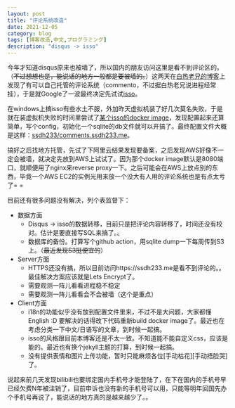 ```yaml
---
layout: post
title: "评论系统改造"
date: 2021-12-05
category: blog
tags: [博客改造,中文,プログラミング]
description: "disqus -> isso"
---
```


今年才知道disqus原来也被墙了，所以国内的朋友访问这里是看不到评论区的。（~~不过想想也是，能说话的地方一般都是要被墙的。~~）这两天在[白热老兄的博客](https://blog.asaki.me/)上发现了有可以自己托管的评论系统（commento，不过据白热老兄说进程经常挂），于是就Google了一波最终决定先试试[isso](https://posativ.org/isso/)。

在windows上搞isso有些水土不服，外加昨天虚拟机装了好几次莫名失败，于是就在装虚拟机失败的时间里尝试了[某个isso的docker image](https://hub.docker.com/r/machines/isso)，发现配置起来还算简单，写个config，初始化一个sqlite的db文件就可以开搞了。最终配置文件大概是这样：[ssdh233/comments.ssdh233.me](https://github.com/ssdh233/comments.ssdh233.me)。

搞好之后找地方托管，先试了下阿里云结果发现要备案，之后发现AWS好像不一定会被墙，就决定先放到AWS上试试了。因为那个docker image默认是8080端口，就顺便用了nginx来reverse proxy一下。之后可能会在AWS上放点别的东西，毕竟一个AWS EC2的实例光用来放一个没大有人用的评论系统也是有点太亏了= =

目前还有很多问题没有解决，列个表监督下：

* 数据方面
  * Disqus -> isso的数据转移，目前只是把评论内容转移了，时间还没有校对。估计是要直接写SQL来搞了。。
  * 数据库的备份。打算写个github action，用sqlite dump一下每周传到S3上。（~~最近发现S3挺便宜的~~）
* Server方面
  * HTTPS还没有搞，所以目前访问https://ssdh233.me是看不到评论的。。最佳解决方案应该就是Lets Encrypt了。
  * 需要观测一阵儿看看进程稳不稳定
  * 需要观测一阵儿看看会不会被墙（这个是重点）
* Client方面
  * i18n的功能似乎没有放到配置文件里来，不过不是大问题，大家都懂English :D 要解决的话得改下代码重新build docker image了。最近也在考虑分类一下中文/日语写的文章，到时候一起搞。
  * isso的风格跟目前本博客还是不太一致。不知道能不能自定义css，应该是能的。最近也有换个jekyll主题的打算，到时候一起搞。
  * 没有提供表情和图片上传功能，暂时只能麻烦各位[手动枯花][手动捂脸哭]了。


说起来前几天发现bilibili也要绑定国内手机号才能登陆了，在下在国内的手机号早已经欠费N年被注销了，目前申诉也没有新的手机号可以用，只能等明年回国先办个手机号再说了，能说话的地方真的是越来越少了。。

